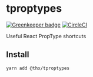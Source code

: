 # tproptypes

[![Greenkeeper badge](https://badges.greenkeeper.io/thr-consulting/tproptypes.svg)](https://greenkeeper.io/)
[![CircleCI](https://circleci.com/gh/thr-consulting/tproptypes.svg?style=svg)](https://circleci.com/gh/thr-consulting/tproptypes)

Useful React PropType shortcuts

## Install
```
yarn add @thx/tproptypes
```
